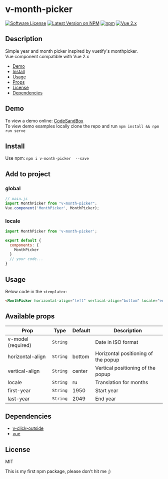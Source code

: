 # v-month-picker
[![Software License](https://img.shields.io/badge/license-MIT-brightgreen.svg?style=flat-square)](LICENSE)
[![Latest Version on NPM](https://img.shields.io/npm/v/v-month-picker.svg?style=flat-square)](https://www.npmjs.com/package/v-month-picker)
[![npm](https://img.shields.io/npm/dt/v-month-picker.svg?style=flat-square)](https://www.npmjs.com/package/v-month-picker)
[![Vue 2.x](https://img.shields.io/badge/vue-2.x-brightgreen.svg?style=flat-square)](https://vuejs.org)

## Description

Simple year and month picker inspired by vuetify's monthpicker. <br>
Vue component compatible with Vue 2.x

- [Demo](#demo)
- [Install](#install)
- [Usage](#usage)
- [Props](#available-props)
- [License](#license)
- [Dependencies](#dependencies)

## Demo
To view a demo online: [CodeSandBox](https://codesandbox.io/s/intelligent-joliot-9sv58?file=/src/App.vue) <br>
To view demo examples locally clone the repo and run ``npm install && npm run serve``

## Install
Use npm: ```npm i v-month-picker  --save```

## Add to project
### global
```js
// main.js
import MonthPicker from "v-month-picker";
Vue.component('MonthPicker', MonthPicker);
```
### locale
``` javascript
import MonthPicker from 'v-month-picker';

export default {
  components: {
    MonthPicker
  }
  // your code...
}
```
## Usage
Below code in the ```<template>```:<br>
```html 
<MonthPicker horizontal-align="left" vertical-align="bottom" locale="en" v-model="date"/>
```

## Available props
| Prop               | Type     | Default | Description                         |
|--------------------|----------|---------|-------------------------------------|
| v-model (required) | `String` |         | Date in ISO format                  |
| horizontal-align   | `String` | bottom  | Horizontal positioning of the popup |
| vertical-align     | `String` | center  | Vertical positioning of the popup   |
| locale             | `String` | ru      | Translation for months              |
| first-year         | `String` | 1950    | Start year                          |
| last-year          | `String` | 2049    | End year                            |

## Dependencies
- [v-click-outside](https://www.npmjs.com/package/v-click-outside)
- [vue](https://www.npmjs.com/package/vue)

## License
MIT

This is my first npm package, please don't hit me ;)
